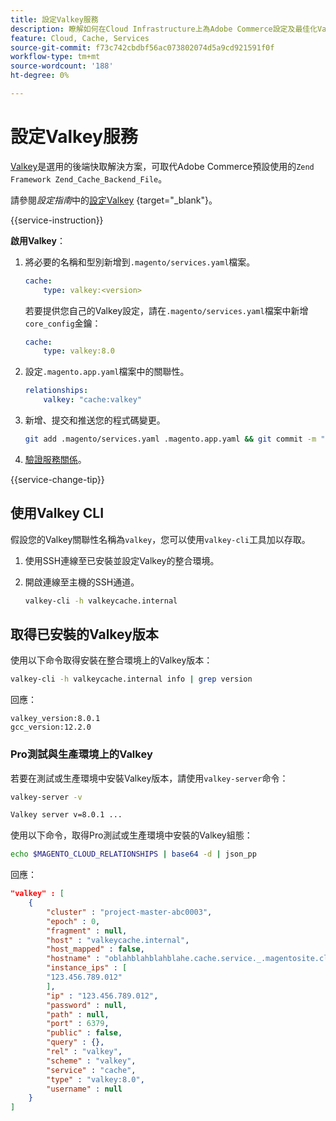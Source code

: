 ```yaml
---
title: 設定Valkey服務
description: 瞭解如何在Cloud Infrastructure上為Adobe Commerce設定及最佳化Valkey作為後端快取解決方案。
feature: Cloud, Cache, Services
source-git-commit: f73c742cbdbf56ac073802074d5a9cd921591f0f
workflow-type: tm+mt
source-wordcount: '188'
ht-degree: 0%

---
```


# 設定Valkey服務

[Valkey](https://valkey.io)是選用的後端快取解決方案，可取代Adobe Commerce預設使用的`Zend Framework Zend_Cache_Backend_File`。

請參閱&#x200B;_設定指南_&#x200B;中的[設定Valkey](https://experienceleague.adobe.com/docs/commerce-operations/configuration-guide/cache/valkey/config-valkey.html) {target="_blank"}。

{{service-instruction}}

**啟用Valkey**：

1. 將必要的名稱和型別新增到`.magento/services.yaml`檔案。

   ```yaml
   cache:
       type: valkey:<version>
   ```

   若要提供您自己的Valkey設定，請在`.magento/services.yaml`檔案中新增`core_config`金鑰：

   ```yaml
   cache:
       type: valkey:8.0
   ```

1. 設定`.magento.app.yaml`檔案中的關聯性。

   ```yaml
   relationships:
       valkey: "cache:valkey"
   ```

1. 新增、提交和推送您的程式碼變更。

   ```bash
   git add .magento/services.yaml .magento.app.yaml && git commit -m "Enable valkey service" && git push origin <branch-name>
   ```

1. [驗證服務關係](services-yaml.md#service-relationships)。

{{service-change-tip}}

## 使用Valkey CLI

假設您的Valkey關聯性名稱為`valkey`，您可以使用`valkey-cli`工具加以存取。

1. 使用SSH連線至已安裝並設定Valkey的整合環境。

1. 開啟連線至主機的SSH通道。

   ```bash
   valkey-cli -h valkeycache.internal
   ```

## 取得已安裝的Valkey版本

使用以下命令取得安裝在整合環境上的Valkey版本：

```bash
valkey-cli -h valkeycache.internal info | grep version
```

回應：

```
valkey_version:8.0.1
gcc_version:12.2.0
```

### Pro測試與生產環境上的Valkey

若要在測試或生產環境中安裝Valkey版本，請使用`valkey-server`命令：

```bash
valkey-server -v
```

```bash
Valkey server v=8.0.1 ...
```

使用以下命令，取得Pro測試或生產環境中安裝的Valkey組態：

```bash
echo $MAGENTO_CLOUD_RELATIONSHIPS | base64 -d | json_pp
```

回應：

```json
"valkey" : [
    {
        "cluster" : "project-master-abc0003",
        "epoch" : 0,
        "fragment" : null,
        "host" : "valkeycache.internal",
        "host_mapped" : false,
        "hostname" : "oblahblahblahblahe.cache.service._.magentosite.cloud",
        "instance_ips" : [
        "123.456.789.012"
        ],
        "ip" : "123.456.789.012",
        "password" : null,
        "path" : null,
        "port" : 6379,
        "public" : false,
        "query" : {},
        "rel" : "valkey",
        "scheme" : "valkey",
        "service" : "cache",
        "type" : "valkey:8.0",
        "username" : null
    }
]
```
